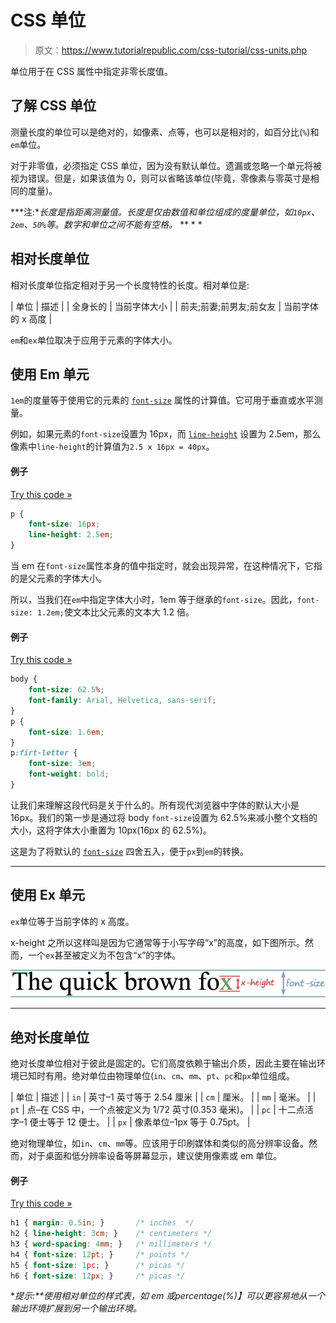 # CSS 单位

> 原文：<https://www.tutorialrepublic.com/css-tutorial/css-units.php>

单位用于在 CSS 属性中指定非零长度值。

## 了解 CSS 单位

测量长度的单位可以是绝对的，如像素、点等，也可以是相对的，如百分比(`%`)和`em`单位。

对于非零值，必须指定 CSS 单位，因为没有默认单位。遗漏或忽略一个单元将被视为错误。但是，如果该值为 0，则可以省略该单位(毕竟，零像素与零英寸是相同的度量)。

 ***注:**长度是指距离测量值。长度是仅由数值和单位组成的度量单位，如`10px`、`2em`、`50%`等。数字和单位之间不能有空格。*  ** * *

## 相对长度单位

相对长度单位指定相对于另一个长度特性的长度。相对单位是:

| 单位 | 描述 |
| 全身长的 | 当前字体大小 |
| 前夫;前妻;前男友;前女友 | 当前字体的 x 高度 |

`em`和`ex`单位取决于应用于元素的字体大小。

## 使用 Em 单元

`1em`的度量等于使用它的元素的 [`font-size`](../css-reference/css-font-size-property.php) 属性的计算值。它可用于垂直或水平测量。

例如，如果元素的`font-size`设置为 16px，而 [`line-height`](../css-reference/css-line-height-property.php) 设置为 2.5em，那么像素中`line-height`的计算值为`2.5 x 16px = 40px`。

#### 例子

[Try this code »](../codelab.php?topic=css&file=units-01 "Try this code using online Editor")

```css
p {
    font-size: 16px;
    line-height: 2.5em;
}
```

当 em 在`font-size`属性本身的值中指定时，就会出现异常，在这种情况下，它指的是父元素的字体大小。

所以，当我们在`em`中指定字体大小时，1em 等于继承的`font-size`。因此，`font-size: 1.2em;`使文本比父元素的文本大 1.2 倍。

#### 例子

[Try this code »](../codelab.php?topic=css&file=units-02 "Try this code using online Editor")

```css
body {
    font-size: 62.5%;
    font-family: Arial, Helvetica, sans-serif;
}
p {
    font-size: 1.6em;
}
p:firt-letter {
    font-size: 3em;
    font-weight: bold;
}
```

让我们来理解这段代码是关于什么的。所有现代浏览器中字体的默认大小是 16px。我们的第一步是通过将 body `font-size`设置为 62.5%来减小整个文档的大小，这将字体大小重置为 10px(16px 的 62.5%)。

这是为了将默认的 [`font-size`](../css-reference/css-font-size-property.php) 四舍五入，便于`px`到`em`的转换。

* * *

## 使用 Ex 单元

`ex`单位等于当前字体的 x 高度。

x-height 之所以这样叫是因为它通常等于小写字母“x”的高度，如下图所示。然而，一个`ex`甚至被定义为不包含“x”的字体。

![X Height](img/2ed33872503bd46ddaa80518a6db9876.png)

* * *

## 绝对长度单位

绝对长度单位相对于彼此是固定的。它们高度依赖于输出介质，因此主要在输出环境已知时有用。绝对单位由物理单位(`in`、`cm`、`mm`、`pt`、`pc`和`px`单位组成。

| 单位 | 描述 |
| `in` | 英寸–1 英寸等于 2.54 厘米 |
| `cm` | 厘米。 |
| `mm` | 毫米。 |
| `pt` | 点–在 CSS 中，一个点被定义为 1/72 英寸(0.353 毫米)。 |
| `pc` | 十二点活字–1 便士等于 12 便士。 |
| `px` | 像素单位–1px 等于 0.75pt。 |

绝对物理单位，如`in`、`cm`、`mm`等。应该用于印刷媒体和类似的高分辨率设备。然而，对于桌面和低分辨率设备等屏幕显示，建议使用像素或 em 单位。

#### 例子

[Try this code »](../codelab.php?topic=css&file=units-03 "Try this code using online Editor")

```css
h1 { margin: 0.5in; }       /* inches  */
h2 { line-height: 3cm; }    /* centimeters */
h3 { word-spacing: 4mm; }   /* millimeters */
h4 { font-size: 12pt; }     /* points */
h5 { font-size: 1pc; }      /* picas */
h6 { font-size: 12px; }     /* picas */
```

 ***提示:**使用相对单位的样式表，如 *em* 或*percentage(%)】*可以更容易地从一个输出环境扩展到另一个输出环境。**